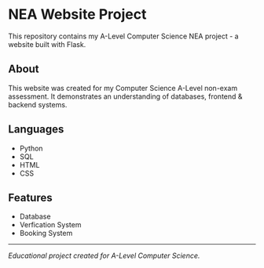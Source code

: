 # NEA Website Project

This repository contains my A-Level Computer Science NEA project - a website built with Flask.

## About
This website was created for my Computer Science A-Level non-exam assessment. It demonstrates an understanding of databases, frontend & backend systems. 

## Languages
- Python
- SQL
- HTML
- CSS

## Features
- Database
- Verfication System
- Booking System

---
*Educational project created for A-Level Computer Science.*
